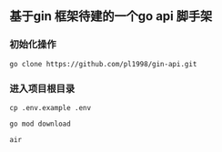 ## 基于gin 框架待建的一个go api 脚手架




### 初始化操作

```
go clone https://github.com/pl1998/gin-api.git
```

### 进入项目根目录

```
cp .env.example .env

go mod download

air
```



### 
